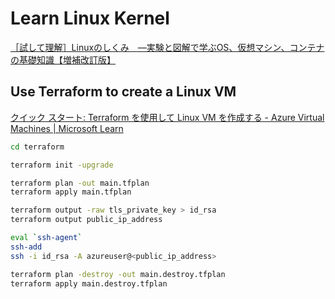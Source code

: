 # Learn Linux Kernel
[［試して理解］Linuxのしくみ　―実験と図解で学ぶOS、仮想マシン、コンテナの基礎知識【増補改訂版】](https://amzn.asia/d/4Kf8V8v)

## Use Terraform to create a Linux VM
[クイック スタート: Terraform を使用して Linux VM を作成する \- Azure Virtual Machines \| Microsoft Learn](https://learn.microsoft.com/ja-jp/azure/virtual-machines/linux/quick-create-terraform)

```bash
cd terraform

terraform init -upgrade

terraform plan -out main.tfplan
terraform apply main.tfplan

terraform output -raw tls_private_key > id_rsa
terraform output public_ip_address

eval `ssh-agent`
ssh-add
ssh -i id_rsa -A azureuser@<public_ip_address>

terraform plan -destroy -out main.destroy.tfplan
terraform apply main.destroy.tfplan
```
